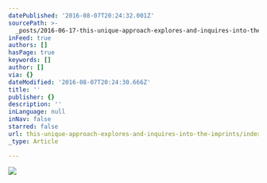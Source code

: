 ```yaml
---
datePublished: '2016-08-07T20:24:32.001Z'
sourcePath: >-
  _posts/2016-06-17-this-unique-approach-explores-and-inquires-into-the-imprints.md
inFeed: true
authors: []
hasPage: true
keywords: []
author: []
via: {}
dateModified: '2016-08-07T20:24:30.666Z'
title: ''
publisher: {}
description: ''
inLanguage: null
inNav: false
starred: false
url: this-unique-approach-explores-and-inquires-into-the-imprints/index.html
_type: Article

---
```

![](https://the-grid-user-content.s3-us-west-2.amazonaws.com/116af2b1-c4b9-4919-aa56-be369390106e.jpg)